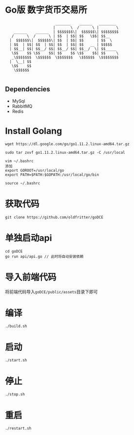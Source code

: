 # Go版 数字货币交易所

```
                       _______    ______   ________ 
                      |       \  /      \ |        \
    ______    ______  | $$$$$$$\|  $$$$$$\| $$$$$$$$
   /      \  /      \ | $$  | $$| $$   \$$| $$__    
  |  $$$$$$\|  $$$$$$\| $$  | $$| $$      | $$  \   
  | $$  | $$| $$  | $$| $$  | $$| $$   __ | $$$$$   
  | $$__| $$| $$__/ $$| $$__/ $$| $$__/  \| $$_____ 
   \$$    $$ \$$    $$| $$    $$ \$$    $$| $$     \
   _\$$$$$$$  \$$$$$$  \$$$$$$$   \$$$$$$  \$$$$$$$$
  |  \__| $$                                        
   \$$    $$                                        
    \$$$$$$                                         
                                                                       
```

## Dependencies
* MySql
* RabbitMQ
* Redis

# Install Golang
```
wget https://dl.google.com/go/go1.11.2.linux-amd64.tar.gz

sudo tar zxvf go1.11.2.linux-amd64.tar.gz -C /usr/local

vim ~/.bashrc
添加
export GOROOT=/usr/local/go
export PATH=$PATH:$GOPATH:/usr/local/go/bin

source ~/.bashrc

```

# 获取代码
```
git clone https://github.com/oldfritter/goDCE
```
# 单独启动api
```
cd goDCE
go run api/api.go // 此时将自动安装依赖
```
# 导入前端代码
将前端代码导入`goDCE/public/assets`目录下即可
# 编译
```
./build.sh
```
# 启动
```
./start.sh
```
# 停止
```
./stop.sh
```
# 重启
```
./restart.sh
```
